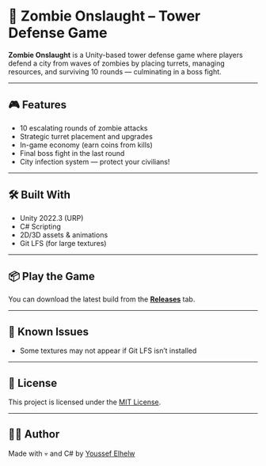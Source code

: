 # 🧟 Zombie Onslaught – Tower Defense Game

**Zombie Onslaught** is a Unity-based tower defense game where players defend a city from waves of zombies by placing turrets, managing resources, and surviving 10 rounds — culminating in a boss fight.

---

## 🎮 Features

- 10 escalating rounds of zombie attacks
- Strategic turret placement and upgrades
- In-game economy (earn coins from kills)
- Final boss fight in the last round
- City infection system — protect your civilians!

---

## 🛠️ Built With

- Unity 2022.3 (URP)
- C# Scripting
- 2D/3D assets & animations
- Git LFS (for large textures)

---

## 📦 Play the Game

You can download the latest build from the **[Releases](https://github.com/Youssef-Elhelw/Zombie-Onslaught/releases)** tab.

---

## 🚧 Known Issues

- Some textures may not appear if Git LFS isn’t installed

---

## 📄 License

This project is licensed under the [MIT License](LICENSE).

---

## 👨‍💻 Author

Made with 💀 and C# by [Youssef Elhelw](https://github.com/Youssef-Elhelw)

